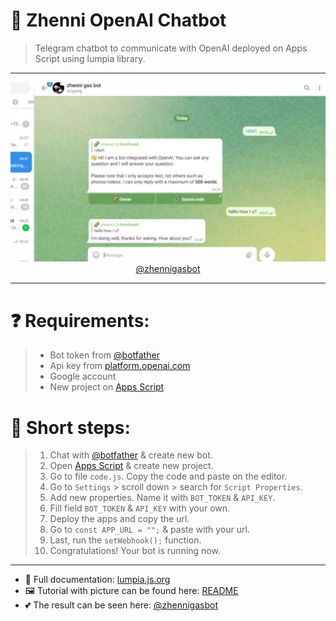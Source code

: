# 💬 Zhenni OpenAI Chatbot
> Telegram chatbot to communicate with OpenAI deployed on Apps Script using lumpia library.

---

<p align="center"><img src="/assets/start-14.jpg"><a href="t.me/zhennigasbot">@zhennigasbot</a></p>

---

# ❓ Requirements:
> * Bot token from [@botfather](t.me/botfather)
> * Api key from [platform.openai.com](platform.openai.com/account/api-keys)
> * Google account 
> * New project on [Apps Script](script.google.com/)

# 📌 Short steps:
> 1. Chat with [@botfather](t.me/botfather) & create new bot.
> 2. Open [Apps Script](script.google.com) & create new project.
> 3. Go to file `code.js`. Copy the code and paste on the editor.
> 4. Go to `Settings` > scroll down > search for `Script Properties`.
> 5. Add new properties. Name it with `BOT_TOKEN` & `API_KEY`.
> 6. Fill field `BOT_TOKEN` & `API_KEY` with your own.
> 7. Deploy the apps and copy the url.
> 8. Go to `const APP_URL = "";` & paste with your url.
> 9. Last, run the `setWebhook();` function.
> 10. Congratulations! Your bot is running now.

---

- 📑 Full documentation: [lumpia.js.org](https://lumpia.js.org)
- 🖼️ Tutorial with picture can be found here: [README](https://github.com/jnxnyanna/zhenni-openai-chatbot/blob/main/assets/README.md)
- 💕 The result can be seen here: [@zhennigasbot](https://t.me/zhennigasbot)

